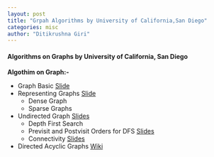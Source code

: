 ```yaml
---
layout: post
title: "Grpah Algorithms by University of California,San Diego"
categories: misc
author: "Ditikrushna Giri"
--- 
```




#### Algorithms on Graphs by University of California, San Diego
 
 **Algothim on Graph:-**
- Graph Basic 
[Slide](https://d3c33hcgiwev3.cloudfront.net/_8af30ca627bd398de2217eb59094325b_09_graph_decomposition_1_basics.pdf?Expires=1591315200&Signature=jI1UL4LDZHGbHSiGflQcJIwIBgA3kGbx10GyVFhFYLD0TDPt5J~BjDBN5bDZGbrE8jQX5HLTaeAEtXdhqRe4vZXtfQ40CYMwxmEgK0HMHxPbijatDmgobzbT5vxfrGF-DOEgaHY2G6Pdrj9C87owqWJNbAvmMVGGWSlA-GJx27Y_&Key-Pair-Id=APKAJLTNE6QMUY6HBC5A)
- Representing Graphs [Slide](https://d3c33hcgiwev3.cloudfront.net/_617c8fc365c080e2fa29108624242a01_09_graph_decomposition_2_representations.pdf?Expires=1591315200&Signature=ewcAA~aLYSjOfgfqeYwHnTFK5un~sbNuTNf8MhiuImI5-pbV4jSxJxXjq8WsQCCtMpZuwzuXMCu88uIkS6IPEboiUCdF-aONt6eibFYotSuD9dhTOhFI1l8xg3~YWFG6Ghw~HpaZgOw00Umk79PgHgMcDZ~Gd90llJU3G-38eXw_&Key-Pair-Id=APKAJLTNE6QMUY6HBC5A) 
	- Dense Graph 
	- Sparse Graphs
- Undirected Graph [Slides](https://d3c33hcgiwev3.cloudfront.net/_a9267009ba78cede2b66112aa0f9cdb5_09_graph_decomposition_3_explore.pdf?Expires=1591315200&Signature=GCdFurlskc3EjLVq~78okQMfNwR3n3yUtzwLZ4VlKpQps8ElMdSBLkrObbfI5geDsX3NBiXDx3DOb47-yqXunZKrVdeENk4SXVfnp-o1LbPenNaDvQvuD1h8cslctVDuisB6ltXwhaF84lU76XRrfdBK3-erYFFPD6q6WZjxCIk_&Key-Pair-Id=APKAJLTNE6QMUY6HBC5A)
	- Depth First Search 
	- Previsit and Postvisit Orders for DFS [Slides](https://d3c33hcgiwev3.cloudfront.net/_a9267009ba78cede2b66112aa0f9cdb5_09_graph_decomposition_5_pre-and-post-orders.pdf?Expires=1591315200&Signature=eOpvLT6ifP~zTSiMNKL9HbkwgVCKJXuTWeTdQXVm09dAKZz-57boum-NsqTMbNQMqANM3Hf3ILnHhtOz-micDzzxK5ihn5Z78c9h4UOZHYFH-KBhWJKBezWAxG0Xfs7D9KnJhtn~7QurOe1pL7QMTQ-QeRrLR3P6mL5FNdkrPV4_&Key-Pair-Id=APKAJLTNE6QMUY6HBC5A)
	- Connectivity [Slides](https://d3c33hcgiwev3.cloudfront.net/_a9267009ba78cede2b66112aa0f9cdb5_09_graph_decomposition_4_connectivity.pdf?Expires=1591401600&Signature=MuBF0d5MxLJoez-27KpOQwqgWd1gydPINBt9iW7Od7WyDLeHhdEAz1JNZBPUdJWBqRv9Rlr5qmux3PWxQI15sHz90hUMpWEMU9W50kU95dTwGpgl3vbPehGNl-0wy4UOsJe28frBw6fe~ZHPTv7IK9JeLrLxsN1MwBiYJyEjjWE_&Key-Pair-Id=APKAJLTNE6QMUY6HBC5A)
- Directed Acyclic Graphs [Wiki](https://en.wikipedia.org/wiki/Directed_acyclic_graph)
